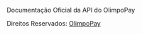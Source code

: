 Documentação Oficial da API do OlimpoPay

Direitos Reservados: [OlimpoPay](https://olimpopay.com.br/)
